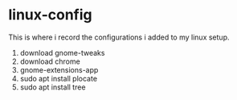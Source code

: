 # linux-config

This is where i record the configurations i added to my linux setup.

1) download gnome-tweaks
2) download chrome
3) gnome-extensions-app
4) sudo apt install plocate
5) sudo apt install tree
